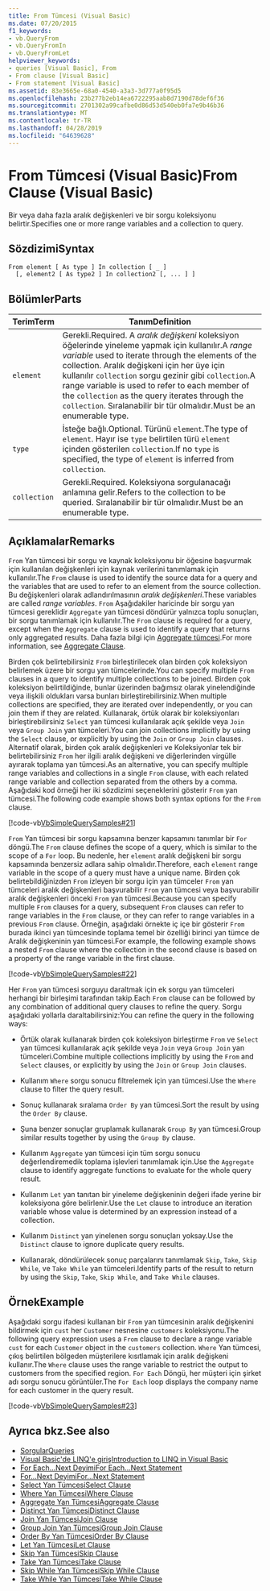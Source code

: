 ```yaml
---
title: From Tümcesi (Visual Basic)
ms.date: 07/20/2015
f1_keywords:
- vb.QueryFrom
- vb.QueryFromIn
- vb.QueryFromLet
helpviewer_keywords:
- queries [Visual Basic], From
- From clause [Visual Basic]
- From statement [Visual Basic]
ms.assetid: 83e3665e-68a0-4540-a3a3-3d777a0f95d5
ms.openlocfilehash: 23b277b2eb14ea6722295aab8d7190d78def6f36
ms.sourcegitcommit: 2701302a99cafbe0d86d53d540eb0fa7e9b46b36
ms.translationtype: MT
ms.contentlocale: tr-TR
ms.lasthandoff: 04/28/2019
ms.locfileid: "64639628"
---
```

# <a name="from-clause-visual-basic"></a><span data-ttu-id="628d5-102">From Tümcesi (Visual Basic)</span><span class="sxs-lookup"><span data-stu-id="628d5-102">From Clause (Visual Basic)</span></span>
<span data-ttu-id="628d5-103">Bir veya daha fazla aralık değişkenleri ve bir sorgu koleksiyonu belirtir.</span><span class="sxs-lookup"><span data-stu-id="628d5-103">Specifies one or more range variables and a collection to query.</span></span>  
  
## <a name="syntax"></a><span data-ttu-id="628d5-104">Sözdizimi</span><span class="sxs-lookup"><span data-stu-id="628d5-104">Syntax</span></span>  
  
```  
From element [ As type ] In collection [ _ ]  
  [, element2 [ As type2 ] In collection2 [, ... ] ]  
```  
  
## <a name="parts"></a><span data-ttu-id="628d5-105">Bölümler</span><span class="sxs-lookup"><span data-stu-id="628d5-105">Parts</span></span>  
  
|<span data-ttu-id="628d5-106">Terim</span><span class="sxs-lookup"><span data-stu-id="628d5-106">Term</span></span>|<span data-ttu-id="628d5-107">Tanım</span><span class="sxs-lookup"><span data-stu-id="628d5-107">Definition</span></span>|  
|---|---|  
|`element`|<span data-ttu-id="628d5-108">Gerekli.</span><span class="sxs-lookup"><span data-stu-id="628d5-108">Required.</span></span> <span data-ttu-id="628d5-109">A *aralık değişkeni* koleksiyon öğelerinde yineleme yapmak için kullanılır.</span><span class="sxs-lookup"><span data-stu-id="628d5-109">A *range variable* used to iterate through the elements of the collection.</span></span> <span data-ttu-id="628d5-110">Aralık değişkeni için her üye için kullanılır `collection` sorgu gezinir gibi `collection`.</span><span class="sxs-lookup"><span data-stu-id="628d5-110">A range variable is used to refer to each member of the `collection` as the query iterates through the `collection`.</span></span> <span data-ttu-id="628d5-111">Sıralanabilir bir tür olmalıdır.</span><span class="sxs-lookup"><span data-stu-id="628d5-111">Must be an enumerable type.</span></span>|  
|`type`|<span data-ttu-id="628d5-112">İsteğe bağlı.</span><span class="sxs-lookup"><span data-stu-id="628d5-112">Optional.</span></span> <span data-ttu-id="628d5-113">Türünü `element`.</span><span class="sxs-lookup"><span data-stu-id="628d5-113">The type of `element`.</span></span> <span data-ttu-id="628d5-114">Hayır ise `type` belirtilen türü `element` içinden gösterilen `collection`.</span><span class="sxs-lookup"><span data-stu-id="628d5-114">If no `type` is specified, the type of `element` is inferred from `collection`.</span></span>|  
|`collection`|<span data-ttu-id="628d5-115">Gerekli.</span><span class="sxs-lookup"><span data-stu-id="628d5-115">Required.</span></span> <span data-ttu-id="628d5-116">Koleksiyona sorgulanacağı anlamına gelir.</span><span class="sxs-lookup"><span data-stu-id="628d5-116">Refers to the collection to be queried.</span></span> <span data-ttu-id="628d5-117">Sıralanabilir bir tür olmalıdır.</span><span class="sxs-lookup"><span data-stu-id="628d5-117">Must be an enumerable type.</span></span>|  
  
## <a name="remarks"></a><span data-ttu-id="628d5-118">Açıklamalar</span><span class="sxs-lookup"><span data-stu-id="628d5-118">Remarks</span></span>  
 <span data-ttu-id="628d5-119">`From` Yan tümcesi bir sorgu ve kaynak koleksiyonu bir öğesine başvurmak için kullanılan değişkenleri için kaynak verilerini tanımlamak için kullanılır.</span><span class="sxs-lookup"><span data-stu-id="628d5-119">The `From` clause is used to identify the source data for a query and the variables that are used to refer to an element from the source collection.</span></span> <span data-ttu-id="628d5-120">Bu değişkenleri olarak adlandırılmasının *aralık değişkenleri*.</span><span class="sxs-lookup"><span data-stu-id="628d5-120">These variables are called *range variables*.</span></span> <span data-ttu-id="628d5-121">`From` Aşağıdakiler haricinde bir sorgu yan tümcesi gereklidir `Aggregate` yan tümcesi döndürür yalnızca toplu sonuçları, bir sorgu tanımlamak için kullanılır.</span><span class="sxs-lookup"><span data-stu-id="628d5-121">The `From` clause is required for a query, except when the `Aggregate` clause is used to identify a query that returns only aggregated results.</span></span> <span data-ttu-id="628d5-122">Daha fazla bilgi için [Aggregate tümcesi](../../../visual-basic/language-reference/queries/aggregate-clause.md).</span><span class="sxs-lookup"><span data-stu-id="628d5-122">For more information, see [Aggregate Clause](../../../visual-basic/language-reference/queries/aggregate-clause.md).</span></span>  
  
 <span data-ttu-id="628d5-123">Birden çok belirtebilirsiniz `From` birleştirilecek olan birden çok koleksiyon belirlemek üzere bir sorgu yan tümcelerinde.</span><span class="sxs-lookup"><span data-stu-id="628d5-123">You can specify multiple `From` clauses in a query to identify multiple collections to be joined.</span></span> <span data-ttu-id="628d5-124">Birden çok koleksiyon belirtildiğinde, bunlar üzerinden bağımsız olarak yinelendiğinde veya ilişkili oldukları varsa bunları birleştirebilirsiniz.</span><span class="sxs-lookup"><span data-stu-id="628d5-124">When multiple collections are specified, they are iterated over independently, or you can join them if they are related.</span></span> <span data-ttu-id="628d5-125">Kullanarak, örtük olarak bir koleksiyonları birleştirebilirsiniz `Select` yan tümcesi kullanılarak açık şekilde veya `Join` veya `Group Join` yan tümceleri.</span><span class="sxs-lookup"><span data-stu-id="628d5-125">You can join collections implicitly by using the `Select` clause, or explicitly by using the `Join` or `Group Join` clauses.</span></span> <span data-ttu-id="628d5-126">Alternatif olarak, birden çok aralık değişkenleri ve Koleksiyonlar tek bir belirtebilirsiniz `From` her ilgili aralık değişkeni ve diğerlerinden virgülle ayırarak toplama yan tümcesi.</span><span class="sxs-lookup"><span data-stu-id="628d5-126">As an alternative, you can specify multiple range variables and collections in a single `From` clause, with each related range variable and collection separated from the others by a comma.</span></span> <span data-ttu-id="628d5-127">Aşağıdaki kod örneği her iki sözdizimi seçeneklerini gösterir `From` yan tümcesi.</span><span class="sxs-lookup"><span data-stu-id="628d5-127">The following code example shows both syntax options for the `From` clause.</span></span>  
  
 [!code-vb[VbSimpleQuerySamples#21](~/samples/snippets/visualbasic/VS_Snippets_VBCSharp/VbSimpleQuerySamples/VB/QuerySamples1.vb#21)]  
  
 <span data-ttu-id="628d5-128">`From` Yan tümcesi bir sorgu kapsamına benzer kapsamını tanımlar bir `For` döngü.</span><span class="sxs-lookup"><span data-stu-id="628d5-128">The `From` clause defines the scope of a query, which is similar to the scope of a `For` loop.</span></span> <span data-ttu-id="628d5-129">Bu nedenle, her `element` aralık değişkeni bir sorgu kapsamında benzersiz adlara sahip olmalıdır.</span><span class="sxs-lookup"><span data-stu-id="628d5-129">Therefore, each `element` range variable in the scope of a query must have a unique name.</span></span> <span data-ttu-id="628d5-130">Birden çok belirtebildiğinizden `From` izleyen bir sorgu için yan tümceler `From` yan tümceleri aralık değişkenleri başvurabilir `From` yan tümcesi veya başvurabilir aralık değişkenleri önceki `From` yan tümcesi.</span><span class="sxs-lookup"><span data-stu-id="628d5-130">Because you can specify multiple `From` clauses for a query, subsequent `From` clauses can refer to range variables in the `From` clause, or they can refer to range variables in a previous `From` clause.</span></span> <span data-ttu-id="628d5-131">Örneğin, aşağıdaki örnekte iç içe bir gösterir `From` burada ikinci yan tümcesinde toplama temel bir özelliği birinci yan tümce de Aralık değişkeninin yan tümcesi.</span><span class="sxs-lookup"><span data-stu-id="628d5-131">For example, the following example shows a nested `From` clause where the collection in the second clause is based on a property of the range variable in the first clause.</span></span>  
  
 [!code-vb[VbSimpleQuerySamples#22](~/samples/snippets/visualbasic/VS_Snippets_VBCSharp/VbSimpleQuerySamples/VB/QuerySamples1.vb#22)]  
  
 <span data-ttu-id="628d5-132">Her `From` yan tümcesi sorguyu daraltmak için ek sorgu yan tümceleri herhangi bir birleşimi tarafından takip.</span><span class="sxs-lookup"><span data-stu-id="628d5-132">Each `From` clause can be followed by any combination of additional query clauses to refine the query.</span></span> <span data-ttu-id="628d5-133">Sorgu aşağıdaki yollarla daraltabilirsiniz:</span><span class="sxs-lookup"><span data-stu-id="628d5-133">You can refine the query in the following ways:</span></span>  
  
- <span data-ttu-id="628d5-134">Örtük olarak kullanarak birden çok koleksiyon birleştirme `From` ve `Select` yan tümcesi kullanılarak açık şekilde veya `Join` veya `Group Join` yan tümceleri.</span><span class="sxs-lookup"><span data-stu-id="628d5-134">Combine multiple collections implicitly by using the `From` and `Select` clauses, or explicitly by using the `Join` or `Group Join` clauses.</span></span>  
  
- <span data-ttu-id="628d5-135">Kullanım `Where` sorgu sonucu filtrelemek için yan tümcesi.</span><span class="sxs-lookup"><span data-stu-id="628d5-135">Use the `Where` clause to filter the query result.</span></span>  
  
- <span data-ttu-id="628d5-136">Sonuç kullanarak sıralama `Order By` yan tümcesi.</span><span class="sxs-lookup"><span data-stu-id="628d5-136">Sort the result by using the `Order By` clause.</span></span>  
  
- <span data-ttu-id="628d5-137">Şuna benzer sonuçlar gruplamak kullanarak `Group By` yan tümcesi.</span><span class="sxs-lookup"><span data-stu-id="628d5-137">Group similar results together by using the `Group By` clause.</span></span>  
  
- <span data-ttu-id="628d5-138">Kullanım `Aggregate` yan tümcesi için tüm sorgu sonucu değerlendiremedik toplama işlevleri tanımlamak için.</span><span class="sxs-lookup"><span data-stu-id="628d5-138">Use the `Aggregate` clause to identify aggregate functions to evaluate for the whole query result.</span></span>  
  
- <span data-ttu-id="628d5-139">Kullanım `Let` yan tanıtan bir yineleme değişkeninin değeri ifade yerine bir koleksiyona göre belirlenir.</span><span class="sxs-lookup"><span data-stu-id="628d5-139">Use the `Let` clause to introduce an iteration variable whose value is determined by an expression instead of a collection.</span></span>  
  
- <span data-ttu-id="628d5-140">Kullanım `Distinct` yan yinelenen sorgu sonuçları yoksay.</span><span class="sxs-lookup"><span data-stu-id="628d5-140">Use the `Distinct` clause to ignore duplicate query results.</span></span>  
  
- <span data-ttu-id="628d5-141">Kullanarak, döndürülecek sonuç parçalarını tanımlamak `Skip`, `Take`, `Skip While`, ve `Take While` yan tümceleri.</span><span class="sxs-lookup"><span data-stu-id="628d5-141">Identify parts of the result to return by using the `Skip`, `Take`, `Skip While`, and `Take While` clauses.</span></span>  
  
## <a name="example"></a><span data-ttu-id="628d5-142">Örnek</span><span class="sxs-lookup"><span data-stu-id="628d5-142">Example</span></span>  
 <span data-ttu-id="628d5-143">Aşağıdaki sorgu ifadesi kullanan bir `From` yan tümcesinin aralık değişkenini bildirmek için `cust` her `Customer` nesnesine `customers` koleksiyonu.</span><span class="sxs-lookup"><span data-stu-id="628d5-143">The following query expression uses a `From` clause to declare a range variable `cust` for each `Customer` object in the `customers` collection.</span></span> <span data-ttu-id="628d5-144">`Where` Yan tümcesi, çıkış belirtilen bölgeden müşterilere kısıtlamak için aralık değişkeni kullanır.</span><span class="sxs-lookup"><span data-stu-id="628d5-144">The `Where` clause uses the range variable to restrict the output to customers from the specified region.</span></span> <span data-ttu-id="628d5-145">`For Each` Döngü, her müşteri için şirket adı sorgu sonucu görüntüler.</span><span class="sxs-lookup"><span data-stu-id="628d5-145">The `For Each` loop displays the company name for each customer in the query result.</span></span>  
  
 [!code-vb[VbSimpleQuerySamples#23](~/samples/snippets/visualbasic/VS_Snippets_VBCSharp/VbSimpleQuerySamples/VB/QuerySamples1.vb#23)]  
  
## <a name="see-also"></a><span data-ttu-id="628d5-146">Ayrıca bkz.</span><span class="sxs-lookup"><span data-stu-id="628d5-146">See also</span></span>

- [<span data-ttu-id="628d5-147">Sorgular</span><span class="sxs-lookup"><span data-stu-id="628d5-147">Queries</span></span>](../../../visual-basic/language-reference/queries/index.md)
- [<span data-ttu-id="628d5-148">Visual Basic'de LINQ'e giriş</span><span class="sxs-lookup"><span data-stu-id="628d5-148">Introduction to LINQ in Visual Basic</span></span>](../../../visual-basic/programming-guide/language-features/linq/introduction-to-linq.md)
- [<span data-ttu-id="628d5-149">For Each...Next Deyimi</span><span class="sxs-lookup"><span data-stu-id="628d5-149">For Each...Next Statement</span></span>](../../../visual-basic/language-reference/statements/for-each-next-statement.md)
- [<span data-ttu-id="628d5-150">For...Next Deyimi</span><span class="sxs-lookup"><span data-stu-id="628d5-150">For...Next Statement</span></span>](../../../visual-basic/language-reference/statements/for-next-statement.md)
- [<span data-ttu-id="628d5-151">Select Yan Tümcesi</span><span class="sxs-lookup"><span data-stu-id="628d5-151">Select Clause</span></span>](../../../visual-basic/language-reference/queries/select-clause.md)
- [<span data-ttu-id="628d5-152">Where Yan Tümcesi</span><span class="sxs-lookup"><span data-stu-id="628d5-152">Where Clause</span></span>](../../../visual-basic/language-reference/queries/where-clause.md)
- [<span data-ttu-id="628d5-153">Aggregate Yan Tümcesi</span><span class="sxs-lookup"><span data-stu-id="628d5-153">Aggregate Clause</span></span>](../../../visual-basic/language-reference/queries/aggregate-clause.md)
- [<span data-ttu-id="628d5-154">Distinct Yan Tümcesi</span><span class="sxs-lookup"><span data-stu-id="628d5-154">Distinct Clause</span></span>](../../../visual-basic/language-reference/queries/distinct-clause.md)
- [<span data-ttu-id="628d5-155">Join Yan Tümcesi</span><span class="sxs-lookup"><span data-stu-id="628d5-155">Join Clause</span></span>](../../../visual-basic/language-reference/queries/join-clause.md)
- [<span data-ttu-id="628d5-156">Group Join Yan Tümcesi</span><span class="sxs-lookup"><span data-stu-id="628d5-156">Group Join Clause</span></span>](../../../visual-basic/language-reference/queries/group-join-clause.md)
- [<span data-ttu-id="628d5-157">Order By Yan Tümcesi</span><span class="sxs-lookup"><span data-stu-id="628d5-157">Order By Clause</span></span>](../../../visual-basic/language-reference/queries/order-by-clause.md)
- [<span data-ttu-id="628d5-158">Let Yan Tümcesi</span><span class="sxs-lookup"><span data-stu-id="628d5-158">Let Clause</span></span>](../../../visual-basic/language-reference/queries/let-clause.md)
- [<span data-ttu-id="628d5-159">Skip Yan Tümcesi</span><span class="sxs-lookup"><span data-stu-id="628d5-159">Skip Clause</span></span>](../../../visual-basic/language-reference/queries/skip-clause.md)
- [<span data-ttu-id="628d5-160">Take Yan Tümcesi</span><span class="sxs-lookup"><span data-stu-id="628d5-160">Take Clause</span></span>](../../../visual-basic/language-reference/queries/take-clause.md)
- [<span data-ttu-id="628d5-161">Skip While Yan Tümcesi</span><span class="sxs-lookup"><span data-stu-id="628d5-161">Skip While Clause</span></span>](../../../visual-basic/language-reference/queries/skip-while-clause.md)
- [<span data-ttu-id="628d5-162">Take While Yan Tümcesi</span><span class="sxs-lookup"><span data-stu-id="628d5-162">Take While Clause</span></span>](../../../visual-basic/language-reference/queries/take-while-clause.md)
